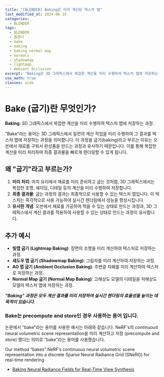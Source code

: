 ```yaml
---
title: "[BLENDER] Baking은 미리 계산된 텍스쳐 맵"
last_modified_at: 2024-06-19
categories:
  - BLENDER
tags:
  - BLENDER
  - 블렌더
  - bake
  - baking
  - baking normal map
  - normals
  - shadowmap
  - lightmap
  - Ambient Occlusion
excerpt: "Baking은 3D 그래픽스에서 복잡한 계산을 미리 수행하여 텍스처 맵에 저장하는 과정입니다."
use_math: true
classes: wide
---
```


# Bake (굽기)란 무엇인가?

**Baking**: 3D 그래픽스에서 복잡한 계산을 미리 수행하여 텍스처 맵에 저장하는 과정.

"Bake"라는 용어는 3D 그래픽스에서 일련의 계산 작업을 미리 수행하여 그 결과를 텍스처 맵에 저장하는 과정을 의미합니다. 이 과정을 굽기(baking)라고 부르는 이유는 오븐에서 재료를 구워서 완성품을 만드는 과정과 유사하기 때문입니다. 이를 통해 복잡한 계산을 미리 처리하여 최종 결과물을 빠르게 렌더링할 수 있게 됩니다.

## 왜 "굽기"라고 부르는가?

1. **미리 처리**: 마치 요리에서 재료를 미리 준비하고 굽는 것처럼, 3D 그래픽스에서는 복잡한 조명, 쉐이딩, 디테일 등의 계산을 미리 수행하여 저장합니다.
2. **최종 결과물**: 굽는 과정의 결과는 최종적으로 사용할 수 있는 텍스처 맵입니다. 이 텍스처는 즉각적으로 사용 가능하여 실시간 렌더링에서 성능을 향상시킵니다.
3. **유사한 개념**: 오븐에서 재료를 가공하여 먹을 수 있는 상태로 만드는 과정과, 3D 그래픽스에서 계산 결과를 적용하여 사용할 수 있는 상태로 만드는 과정이 유사합니다.

## 추가 예시

- **빛맵 굽기 (Lightmap Baking)**: 장면의 조명을 미리 계산하여 텍스처로 저장하는 과정.
- **섀도우 맵 굽기 (Shadowmap Baking)**: 그림자를 미리 계산하여 저장하는 과정.
- **AO 맵 굽기 (Ambient Occlusion Baking)**: 주변광 차폐를 미리 계산하여 텍스처로 저장하는 과정.
- **Normal Map 굽기 (Normal Map Baking)**: 고해상도 모델의 디테일을 저해상도 모델의 텍스처 맵에 저장하는 과정.

***"Baking" 과정은 모두 계산 결과를 미리 저장하여 실시간 렌더링의 효율성을 높이는 데 목적이 있습니다.***

 ### Bake는 precompute and store인 경우 사용하는 용어 입니다.
논문에서 "bake"라는 용어를 사용한 예시는 아래와 같습니다. NeRF's의 continuoud neural volumetric scene representation을 미리 계산하고 저장 (precompute and store) 했다는 의미로 "bake"라는 용어를 사용했습니다.

Our method “bakes” NeRF’s continuous neural volumetric scene representation into a discrete Sparse Neural Radiance Grid (SNeRG) for real-time rendering

 - [Baking Neural Radiance Fields for Real-Time View Synthesis](https://arxiv.org/abs/2103.14645)
 
